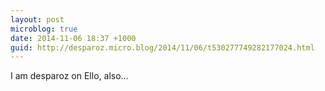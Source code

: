 ```yaml
---
layout: post
microblog: true
date: 2014-11-06 18:37 +1000
guid: http://desparoz.micro.blog/2014/11/06/t530277749282177024.html
---
```

I am desparoz on Ello, also…
